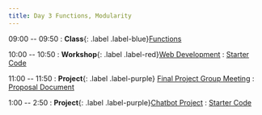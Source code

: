 ```yaml
---
title: Day 3 Functions, Modularity
---
```


09:00 -- 09:50
: **Class**{: .label .label-blue}[Functions](https://docs.google.com/presentation/d/1avIH9PCeGlwEVc7MX07nYapvmq7pSSmteXBSm-kF-7Q/edit?usp=sharing)

10:00 -- 10:50
: **Workshop**{: .label .label-red}[Web Development](https://docs.google.com/presentation/d/1ljiGj0X2DjMKY29h0u3ulu4cWEy-AD879qijfrMgT08/edit?usp=sharing)
  : [Starter Code](https://drive.google.com/drive/folders/1JQa5Wl_Ow265VlSCBRxkqhnBhR80c86b?usp=sharing)

11:00 -- 11:50
: **Project**{: .label .label-purple} [Final Project Group Meeting](https://docs.google.com/document/d/11TBwAGRlDJgM2Sh149lnjznRf_tPLuh5o1Y4ggepxNQ/edit?usp=sharing)
  : [Proposal Document](https://docs.google.com/document/d/11TBwAGRlDJgM2Sh149lnjznRf_tPLuh5o1Y4ggepxNQ/edit?usp=sharing)

1:00 -- 2:50
: **Project**{: .label .label-purple}[Chatbot Project](https://docs.google.com/presentation/d/1iTY2zoJFcFV7MlEayz9kqNyy64jGabMi-CuCepL-6qM/edit?usp=sharing)
  : [Starter Code](https://drive.google.com/drive/folders/1qLj0Ek-DsJrLpZpm5a6UiKAFS8R-ZknL?usp=sharing)
